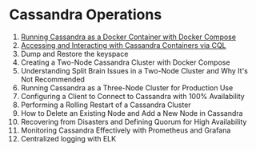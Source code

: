 # Cassandra Operations

1.  [Running Cassandra as a Docker Container with Docker Compose](https://jinnabaalu.medium.com/running-single-node-cassandra-container-d983e0273258)
2.  [Accessing and Interacting with Cassandra Containers via CQL](https://jinnabaalu.medium.com/accessing-and-interacting-with-cassandra-containers-via-cql-3c56e5a84631)
3. Dump and Restore the keyspace
4. Creating a Two-Node Cassandra Cluster with Docker Compose
5. Understanding Split Brain Issues in a Two-Node Cluster and Why It's Not Recommended
6. Running Cassandra as a Three-Node Cluster for Production Use
7. Configuring a Client to Connect to Cassandra with 100% Availability
8. Performing a Rolling Restart of a Cassandra Cluster
9. How to Delete an Existing Node and Add a New Node in Cassandra
10. Recovering from Disasters and Defining Quorum for High Availability
11. Monitoring Cassandra Effectively with Prometheus and Grafana
12. Centralized logging with ELK
